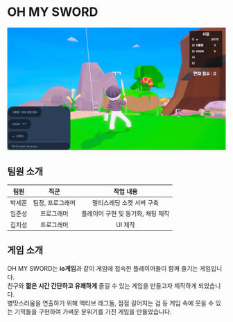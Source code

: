 # OH MY SWORD
![Alt text](./oms_title.png)
   
## 팀원 소개
|팀원|직군|작업 내용|
|:---:|:---:|:---:|
|박세훈|팀장, 프로그래머|멀티스레딩 소켓 서버 구축|
|임준성|프로그래머|플레이어 구현 및 동기화, 채팅 제작|
|김지성|프로그래머|UI 제작|
   
## 게임 소개
OH MY SWORD는 **io게임**과 같이 게임에 접속한 플레이어들이 함께 즐기는 게임입니다.   
친구와 **짧은 시간 간단하고 유쾌하게** 즐길 수 있는 게임을 만들고자 제작하게 되었습니다.   
병맛스러움을 연출하기 위해 액티브 레그돌, 점점 길어지는 검 등 게임 속에 웃을 수 있는 기믹들을 구현하여 가벼운 분위기를 가진 게임을 만들었습니다.   
